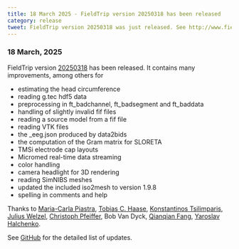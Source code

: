 ```yaml
---
title: 18 March 2025 - FieldTrip version 20250318 has been released
category: release
tweet: FieldTrip version 20250318 was just released. See http://www.fieldtriptoolbox.org/#18-march-2025
---
```


### 18 March, 2025

FieldTrip version [20250318](http://github.com/fieldtrip/fieldtrip/releases/tag/20250318) has been released. It contains many improvements, among others for

- estimating the head circumference
- reading g.tec hdf5 data
- preprocessing in ft_badchannel, ft_badsegment and ft_baddata
- handling of slightly invalid fif files
- reading a source model from a fif file
- reading VTK files
- the _eeg.json produced by data2bids
- the computation of the Gram matrix for SLORETA
- TMSi electrode cap layouts
- Micromed real-time data streaming
- color handling
- camera headlight for 3D rendering
- reading SimNIBS meshes
- updated the included iso2mesh to version 1.9.8
- spelling in comments and help

Thanks to [Maria-Carla Piastra](https://github.com/mcpiastra), [Tobias C. Haase](https://github.com/tchaase), [Konstantinos Tsilimparis](https://github.com/contsili), [Julius Welzel](https://github.com/JuliusWelzel), [Christoph Pfeiffer](https://github.com/chrisNatMEG), Bob Van Dyck, [Qianqian Fang](fangq), [Yaroslav Halchenko](https://github.com/yarikoptic).

See [GitHub](https://github.com/fieldtrip/fieldtrip/compare/20241025...20250318) for the detailed list of updates.
